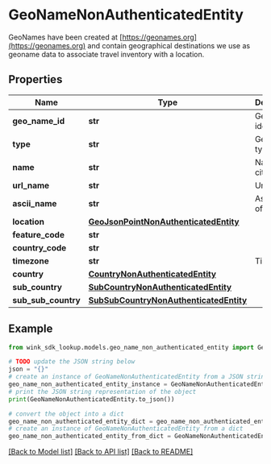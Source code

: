 # GeoNameNonAuthenticatedEntity

GeoNames have been created at [https://geonames.org](https://geonames.org) and contain geographical destinations we use as geoname data to associate travel inventory with a location.

## Properties

Name | Type | Description | Notes
------------ | ------------- | ------------- | -------------
**geo_name_id** | **str** | GeoName identifier | [optional] 
**type** | **str** | GeoName type | [optional] 
**name** | **str** | Name of city | [optional] 
**url_name** | **str** | Url name | [optional] 
**ascii_name** | **str** | Ascii name of city | [optional] 
**location** | [**GeoJsonPointNonAuthenticatedEntity**](GeoJsonPointNonAuthenticatedEntity.md) |  | [optional] 
**feature_code** | **str** |  | [optional] 
**country_code** | **str** |  | [optional] 
**timezone** | **str** | Timezone | [optional] 
**country** | [**CountryNonAuthenticatedEntity**](CountryNonAuthenticatedEntity.md) |  | [optional] 
**sub_country** | [**SubCountryNonAuthenticatedEntity**](SubCountryNonAuthenticatedEntity.md) |  | [optional] 
**sub_sub_country** | [**SubSubCountryNonAuthenticatedEntity**](SubSubCountryNonAuthenticatedEntity.md) |  | [optional] 

## Example

```python
from wink_sdk_lookup.models.geo_name_non_authenticated_entity import GeoNameNonAuthenticatedEntity

# TODO update the JSON string below
json = "{}"
# create an instance of GeoNameNonAuthenticatedEntity from a JSON string
geo_name_non_authenticated_entity_instance = GeoNameNonAuthenticatedEntity.from_json(json)
# print the JSON string representation of the object
print(GeoNameNonAuthenticatedEntity.to_json())

# convert the object into a dict
geo_name_non_authenticated_entity_dict = geo_name_non_authenticated_entity_instance.to_dict()
# create an instance of GeoNameNonAuthenticatedEntity from a dict
geo_name_non_authenticated_entity_from_dict = GeoNameNonAuthenticatedEntity.from_dict(geo_name_non_authenticated_entity_dict)
```
[[Back to Model list]](../README.md#documentation-for-models) [[Back to API list]](../README.md#documentation-for-api-endpoints) [[Back to README]](../README.md)


